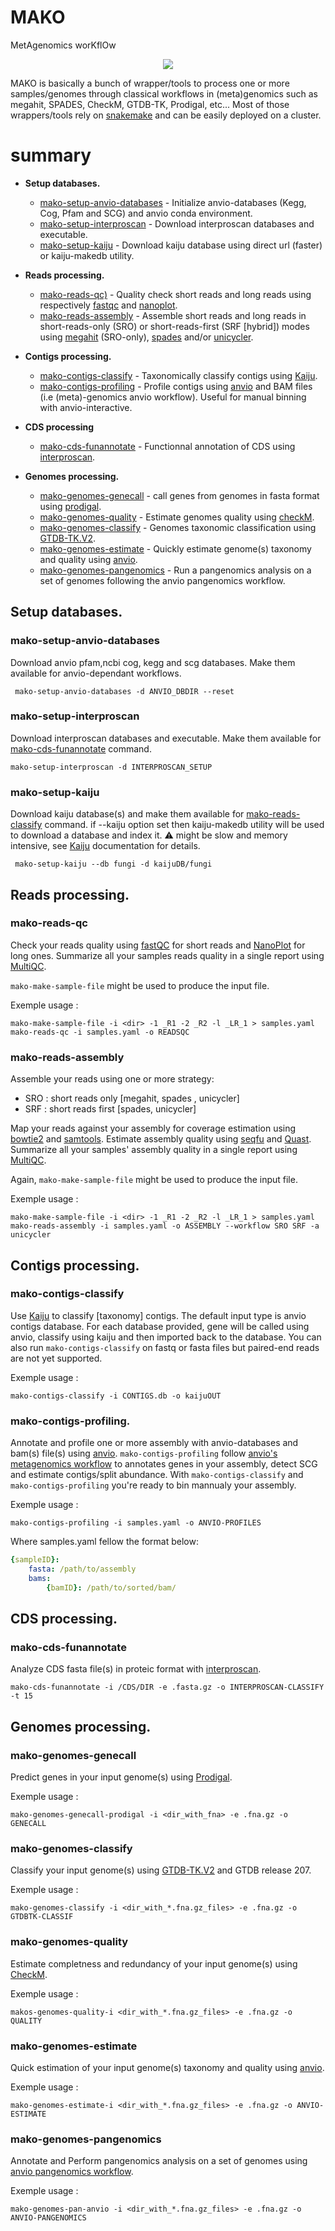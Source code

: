 # MAKO
MetAgenomics worKflOw

<p align="center">
  <img src="mako.png">
</p>

MAKO is basically a bunch of wrapper/tools to process one or more samples/genomes through classical workflows in (meta)genomics such as megahit, SPADES, CheckM, GTDB-TK, Prodigal, etc...
Most of those wrappers/tools rely on [snakemake](https://snakemake.readthedocs.io/en/stable/) and can be easily deployed on a cluster.

# summary

- **Setup databases.** 
	- [mako-setup-anvio-databases](#mako-setup-anvio-databases) - Initialize anvio-databases (Kegg, Cog, Pfam and SCG) and anvio conda environment. 
	- [mako-setup-interproscan](#mako-setup-interproscan) - Download interproscan databases and executable. 
	- [mako-setup-kaiju](#mako-setup-kaiju) - Download kaiju database using direct url (faster) or kaiju-makedb utility.


- **Reads processing.**
	- [mako-reads-qc)](#mako-reads-qc) - Quality check short reads and long reads using respectively [fastqc](https://github.com/s-andrews/FastQC) and [nanoplot](https://github.com/wdecoster/NanoPlot). 
	- [mako-reads-assembly](#mako-reads-assembly) - Assemble short reads and long reads in short-reads-only (SRO) or short-reads-first (SRF \[hybrid\]) modes using [megahit](https://github.com/voutcn/megahit) (SRO-only), [spades](https://github.com/ablab/spades) and/or [unicycler](https://github.com/rrwick/Unicycler).

- **Contigs processing.**
	- [mako-contigs-classify](#mako-contigs-classify) - Taxonomically classify contigs using [Kaiju](https://github.com/bioinformatics-centre/kaiju). 
	- [mako-contigs-profiling](#mako-genomes-profiling) - Profile contigs using [anvio](https://github.com/merenlab/anvio) and BAM files (i.e (meta)-genomics anvio workflow). Useful for manual binning with anvio-interactive. 
	
- **CDS processing**
	- [mako-cds-funannotate](#mako-cds-funannotate) - Functionnal annotation of CDS using [interproscan](https://interproscan-docs.readthedocs.io/en/latest).
	
- **Genomes processing.**
	- [mako-genomes-genecall](#mako-genomes-genecall) - call genes from genomes in fasta format using [prodigal](https://github.com/hyattpd/Prodigal). 
	- [mako-genomes-quality](#mako-genomes-quality) - Estimate genomes quality using [checkM](https://ecogenomics.github.io/CheckM/).
	- [mako-genomes-classify](#mako-genomes-classify) - Genomes taxonomic classification using [GTDB-TK.V2](https://ecogenomics.github.io/GTDBTk/).
	- [mako-genomes-estimate](#mako-genomes-estimate) - Quickly estimate genome(s) taxonomy and quality using [anvio](https://github.com/merenlab/anvio).
	- [mako-genomes-pangenomics](#mako-genomes-pangenomics) - Run a pangenomics analysis on a set of genomes following the anvio pangenomics workflow. 

	

	

## Setup databases.

### mako-setup-anvio-databases
Download anvio pfam,ncbi cog, kegg and scg databases. Make them available for anvio-dependant workflows.

```
 mako-setup-anvio-databases -d ANVIO_DBDIR --reset 
```

### mako-setup-interproscan
Download interproscan databases and executable. Make them available for [mako-cds-funannotate](#mako-cds-funannotate) command.

```
mako-setup-interproscan -d INTERPROSCAN_SETUP
```

### mako-setup-kaiju
Download kaiju database(s) and make them available for [mako-reads-classify](#mako-reads-classify) command.
if --kaiju option set then kaiju-makedb utility will be used to download a database and index it.
:warning: might be slow and memory intensive, see [Kaiju](https://github.com/bioinformatics-centre/kaiju) documentation for details.

```
 mako-setup-kaiju --db fungi -d kaijuDB/fungi
```


## Reads processing.
### mako-reads-qc
Check your reads quality using [fastQC](https://github.com/s-andrews/FastQC) for short reads and [NanoPlot](https://github.com/wdecoster/NanoPlot) for long ones. Summarize all your samples reads quality in a single report using [MultiQC](https://multiqc.info/).

`mako-make-sample-file` might be used to produce the input file.

Exemple usage :

```
mako-make-sample-file -i <dir> -1 _R1 -2 _R2 -l _LR_1 > samples.yaml
mako-reads-qc -i samples.yaml -o READSQC 
```

### mako-reads-assembly
Assemble your reads using one or more strategy:

- SRO : short reads only [megahit, spades , unicycler]
- SRF : short reads first [spades, unicycler]

Map your reads against your assembly for coverage estimation using [bowtie2](https://bowtie-bio.sourceforge.net/bowtie2/manual.shtml) and [samtools](http://www.htslib.org/).
Estimate assembly quality using [seqfu](https://github.com/telatin/seqfu2) and [Quast](https://github.com/ablab/quast).
Summarize all your samples' assembly quality in a single report using [MultiQC](https://multiqc.info/).

Again, `mako-make-sample-file` might be used to produce the input file.

Exemple usage :

```
mako-make-sample-file -i <dir> -1 _R1 -2 _R2 -l _LR_1 > samples.yaml
mako-reads-assembly -i samples.yaml -o ASSEMBLY --workflow SRO SRF -a unicycler
```

## Contigs processing.
### mako-contigs-classify
Use [Kaiju](https://github.com/bioinformatics-centre/kaiju) to classify [taxonomy] contigs. 
The default input type is anvio contigs database. For each database provided, gene will be called using anvio, classify using kaiju and then imported back to the database.
You can also run `mako-contigs-classify` on fastq or fasta files but paired-end reads are not yet supported.

Exemple usage :

```
mako-contigs-classify -i CONTIGS.db -o kaijuOUT
```

### mako-contigs-profiling.

Annotate and profile one or more assembly with anvio-databases and bam(s) file(s) using [anvio](https://github.com/merenlab/anvio). `mako-contigs-profiling` follow [anvio's metagenomics workflow](https://merenlab.org/2016/06/22/anvio-tutorial-v2) to annotates genes in your assembly, detect SCG and estimate contigs/split abundance. With `mako-contigs-classify` and `mako-contigs-profiling` you're ready to bin mannualy your assembly.

Exemple usage :

```
mako-contigs-profiling -i samples.yaml -o ANVIO-PROFILES
```
Where samples.yaml fellow the format below:

```yaml
{sampleID}:
	fasta: /path/to/assembly
	bams:
		{bamID}: /path/to/sorted/bam/
```

## CDS processing.
### mako-cds-funannotate

Analyze CDS fasta file(s) in proteic format with [interproscan](https://interproscan-docs.readthedocs.io/en/latest).

```
mako-cds-funannotate -i /CDS/DIR -e .fasta.gz -o INTERPROSCAN-CLASSIFY -t 15
```



## Genomes processing.
### mako-genomes-genecall

Predict genes in your input genome(s) using [Prodigal](https://github.com/hyattpd/Prodigal).

Exemple usage :

```
mako-genomes-genecall-prodigal -i <dir_with_fna> -e .fna.gz -o GENECALL
```



### mako-genomes-classify

Classify your input genome(s) using [GTDB-TK.V2](https://ecogenomics.github.io/GTDBTk/) and GTDB release 207.

Exemple usage :

```
mako-genomes-classify -i <dir_with_*.fna.gz_files> -e .fna.gz -o GTDBTK-CLASSIF
```

### mako-genomes-quality

Estimate completness and redundancy of your input genome(s) using [CheckM](https://ecogenomics.github.io/CheckM/).

Exemple usage :

```
makos-genomes-quality-i <dir_with_*.fna.gz_files> -e .fna.gz -o QUALITY
```

### mako-genomes-estimate
Quick estimation of your input genome(s) taxonomy and quality using [anvio](https://github.com/merenlab/anvio).

Exemple usage :

```
mako-genomes-estimate-i <dir_with_*.fna.gz_files> -e .fna.gz -o ANVIO-ESTIMATE
```

### mako-genomes-pangenomics
Annotate and Perform pangenomics analysis on a set of genomes using [anvio pangenomics workflow](https://merenlab.org/2016/11/08/pangenomics-v2/#running-a-pangenome-analysis).

Exemple usage :

```
mako-genomes-pan-anvio -i <dir_with_*.fna.gz_files> -e .fna.gz -o ANVIO-PANGENOMICS
```


